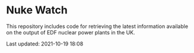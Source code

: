 # Nuke Watch

This repository includes code for retrieving the latest information available on the output of EDF nuclear power plants in the UK.

Last updated: 2021-10-19 18:08